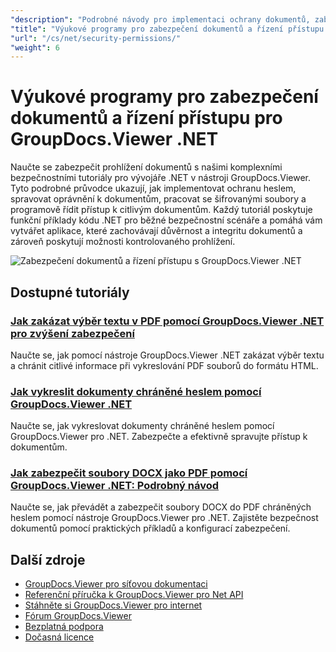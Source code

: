 ```yaml
---
"description": "Podrobné návody pro implementaci ochrany dokumentů, zabezpečení heslem a řízení přístupu pomocí GroupDocs.Viewer pro .NET."
"title": "Výukové programy pro zabezpečení dokumentů a řízení přístupu pro GroupDocs.Viewer .NET"
"url": "/cs/net/security-permissions/"
"weight": 6
---
```


# Výukové programy pro zabezpečení dokumentů a řízení přístupu pro GroupDocs.Viewer .NET

Naučte se zabezpečit prohlížení dokumentů s našimi komplexními bezpečnostními tutoriály pro vývojáře .NET v nástroji GroupDocs.Viewer. Tyto podrobné průvodce ukazují, jak implementovat ochranu heslem, spravovat oprávnění k dokumentům, pracovat se šifrovanými soubory a programově řídit přístup k citlivým dokumentům. Každý tutoriál poskytuje funkční příklady kódu .NET pro běžné bezpečnostní scénáře a pomáhá vám vytvářet aplikace, které zachovávají důvěrnost a integritu dokumentů a zároveň poskytují možnosti kontrolovaného prohlížení.

![Zabezpečení dokumentů a řízení přístupu s GroupDocs.Viewer .NET](/viewer/security-permissions/image.png)

## Dostupné tutoriály

### [Jak zakázat výběr textu v PDF pomocí GroupDocs.Viewer .NET pro zvýšení zabezpečení](./disable-text-selection-groupdocs-viewer-net/)
Naučte se, jak pomocí nástroje GroupDocs.Viewer .NET zakázat výběr textu a chránit citlivé informace při vykreslování PDF souborů do formátu HTML.

### [Jak vykreslit dokumenty chráněné heslem pomocí GroupDocs.Viewer .NET](./render-password-protected-docs-groupdocs-viewer-net/)
Naučte se, jak vykreslovat dokumenty chráněné heslem pomocí GroupDocs.Viewer pro .NET. Zabezpečte a efektivně spravujte přístup k dokumentům.

### [Jak zabezpečit soubory DOCX jako PDF pomocí GroupDocs.Viewer .NET: Podrobný návod](./secure-docx-pdf-groupdocs-viewer-net/)
Naučte se, jak převádět a zabezpečit soubory DOCX do PDF chráněných heslem pomocí nástroje GroupDocs.Viewer pro .NET. Zajistěte bezpečnost dokumentů pomocí praktických příkladů a konfigurací zabezpečení.

## Další zdroje

- [GroupDocs.Viewer pro síťovou dokumentaci](https://docs.groupdocs.com/viewer/net/)
- [Referenční příručka k GroupDocs.Viewer pro Net API](https://reference.groupdocs.com/viewer/net/)
- [Stáhněte si GroupDocs.Viewer pro internet](https://releases.groupdocs.com/viewer/net/)
- [Fórum GroupDocs.Viewer](https://forum.groupdocs.com/c/viewer/9)
- [Bezplatná podpora](https://forum.groupdocs.com/)
- [Dočasná licence](https://purchase.groupdocs.com/temporary-license/)